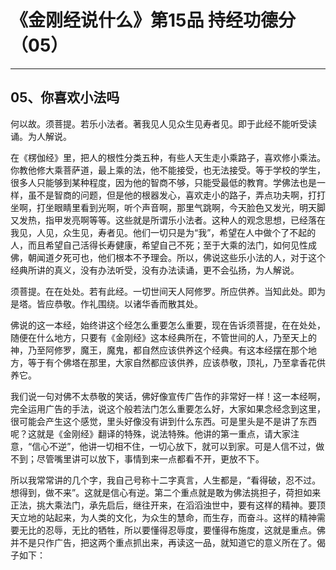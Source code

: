 # 《金刚经说什么》第15品 持经功德分（05）

------

## 05、你喜欢小法吗

何以故。须菩提。若乐小法者。著我见人见众生见寿者见。即于此经不能听受读诵。为人解说。

在《楞伽经》里，把人的根性分类五种，有些人天生走小乘路子，喜欢修小乘法。你教他修大乘菩萨道，最上乘的法，他不能接受，也无法接受。等于学校的学生，很多人只能够到某种程度，因为他的智商不够，只能受最低的教育。学佛法也是一样，虽不是智商的问题，但是他的根器发心，喜欢走小的路子，弄点功夫啊，打打坐啊，打坐眼睛里看到光啊，听个声音啊，那里气跳啊，今天脸色又发光，明天脚又发热，指甲发亮啊等等。这些就是所谓乐小法者。这种人的观念思想，已经落在我见，人见，众生见，寿者见。他们一切只是为“我”，希望在人中做个了不起的人，而且希望自己活得长寿健康，希望自己不死；至于大乘的法门，如何见性成佛，朝闻道夕死可也，他们根本不予理会。所以，佛说这些乐小法的人，对于这个经典所讲的真义，没有办法听受，没有办法读诵，更不会弘扬，为人解说。

须菩提。在在处处。若有此经。一切世间天人阿修罗。所应供养。当知此处。即为是塔。皆应恭敬。作礼围绕。以诸华香而散其处。

佛说的这一本经，始终讲这个经怎么重要怎么重要，现在告诉须菩提，在在处处，随便在什么地方，只要有《金刚经》这本经典所在，不管世间的人，乃至天上的神，乃至阿修罗，魔王，魔鬼，都自然应该供养这个经典。有这本经摆在那个地方，等于有个佛塔在那里，大家自然都应该供养，应该恭敬，顶礼，乃至拿香花供养它。

我们说一句对佛不太恭敬的笑话，佛好像宣传广告作的非常好一样！这一本经啊，完全运用广告的手法，说这个般若法门怎么重要怎么好，大家如果念经念到这里，很可能会产生这个感觉，里头好像没有讲到什么东西。可是里头是不是讲了东西呢？这就是《金刚经》翻译的特殊，说法特殊。他讲的第一重点，请大家注意，“信心不逆”，他讲一切相不住，一切心放下，就可以到家。可是人信不过，做不到；尽管嘴里讲可以放下，事情到来一点都看不开，更放不下。

所以我常常讲的几个字，我自己号称十二字真言，人生都是，“看得破，忍不过。想得到，做不来”。这就是信心有逆。第二个重点就是敢为佛法挑担子，荷担如来正法，挑大乘法门，承先启后，继往开来，在滔滔浊世中，要有这样的精神。要顶天立地的站起来，为人类的文化，为众生的慧命，而生存，而奋斗。这样的精神需要无比的忍辱，无比的牺牲，所以要懂得忍辱度，要懂得布施度，这就是重点。佛并不是只作广告，把这两个重点抓出来，再读这一品，就知道它的意义所在了。偈子如下：

